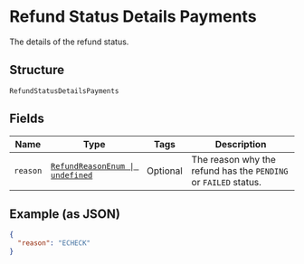 
# Refund Status Details Payments

The details of the refund status.

## Structure

`RefundStatusDetailsPayments`

## Fields

| Name | Type | Tags | Description |
|  --- | --- | --- | --- |
| `reason` | [`RefundReasonEnum \| undefined`](../../doc/models/refund-reason-enum.md) | Optional | The reason why the refund has the `PENDING` or `FAILED` status. |

## Example (as JSON)

```json
{
  "reason": "ECHECK"
}
```

